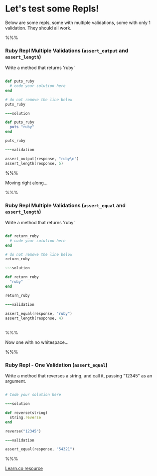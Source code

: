 # Let's test some Repls!

Below are some repls, some with multiple validations, some with only 1 validation. They should all work.

%%%

### Ruby Repl Multiple Validations (`assert_output` and `assert_length`)

Write a method that returns 'ruby'

~~~ruby

def puts_ruby
  # code your solution here
end

# do not remove the line below
puts_ruby

~~~solution

def puts_ruby
  puts "ruby"
end

puts_ruby

~~~validation 

assert_output(response, "ruby\n")
assert_length(response, 5)

~~~

%%%

Moving right along...

%%%

### Ruby Repl Multiple Validations (`assert_equal` and `assert_length`)

Write a method that returns 'ruby'

~~~ruby

def return_ruby
  # code your solution here
end

# do not remove the line below
return_ruby

~~~solution

def return_ruby
  "ruby"
end

return_ruby

~~~validation 
 
assert_equal(response, "ruby")
assert_length(response, 4)
 
~~~

%%%

Now one with no whitespace...

%%%

### Ruby Repl - One Validation (`assert_equal`)

Write a method that reverses a string, and call it, passing "12345" as an argument.

~~~ruby

# Code your solution here

~~~solution

def reverse(string)
  string.reverse
end

reverse("12345")

~~~validation

assert_equal(response, "54321")

~~~

%%%

<a href='https://learn.co/lessons/repl-multiple-assertions' data-visibility='hidden'>Learn.co resource</a>
